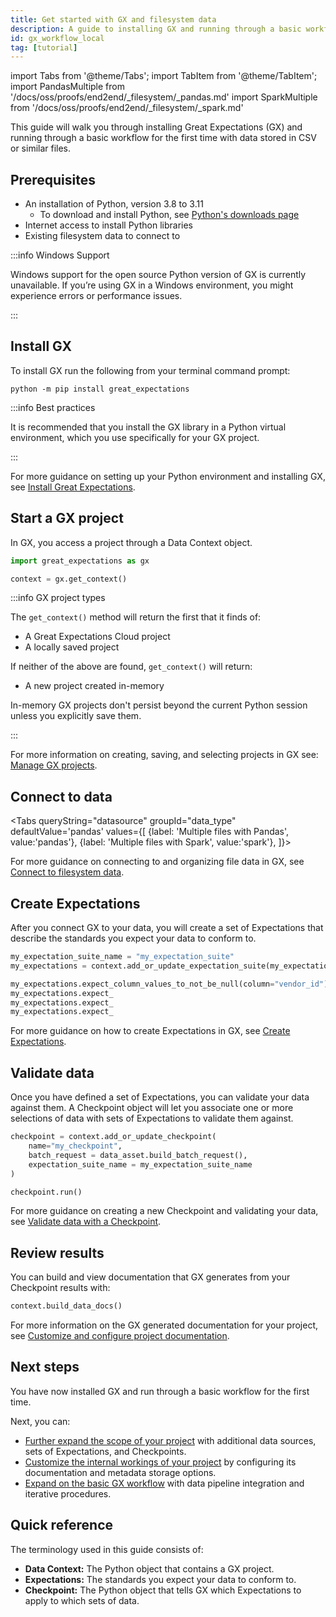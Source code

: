 ```yaml
---
title: Get started with GX and filesystem data
description: A guide to installing GX and running through a basic workflow for the first time on data stored in CSV and similar files.
id: gx_workflow_local
tag: [tutorial]
---
```


import Tabs from '@theme/Tabs';
import TabItem from '@theme/TabItem';
import PandasMultiple from '/docs/oss/proofs/end2end/_filesystem/_pandas.md'
import SparkMultiple from '/docs/oss/proofs/end2end/_filesystem/_spark.md'

This guide will walk you through installing Great Expectations (GX) and running through a basic workflow for the first time with data stored in CSV or similar files.

## Prerequisites

- An installation of Python, version 3.8 to 3.11
  - To download and install Python, see [Python's downloads page](https://www.python.org/downloads/)
- Internet access to install Python libraries
- Existing filesystem data to connect to

:::info Windows Support

Windows support for the open source Python version of GX is currently unavailable. If you’re using GX in a Windows environment, you might experience errors or performance issues.

:::

## Install GX

To install GX run the following from your terminal command prompt:

```commandline
python -m pip install great_expectations
```

:::info Best practices

It is recommended that you install the GX library in a Python virtual environment, which you use specifically for your GX project.

:::

For more guidance on setting up your Python environment and installing GX, see [Install Great Expectations](/oss/docs/proofs/teaching/setup/install_gx.md).

## Start a GX project

In GX, you access a project through a Data Context object.

```python
import great_expectations as gx

context = gx.get_context()
```

:::info GX project types

The `get_context()` method will return the first that it finds of:
- A Great Expectations Cloud project
- A locally saved project

If neither of the above are found, `get_context()` will return:
- A new project created in-memory

In-memory GX projects don't persist beyond the current Python session unless you explicitly save them.

:::

For more information on creating, saving, and selecting projects in GX see: [Manage GX projects](/oss/proofs/end2end/_filesystem/_pandas.md).

## Connect to data

<Tabs
  queryString="datasource"
  groupId="data_type"
  defaultValue='pandas'
  values={[
  {label: 'Multiple files with Pandas', value:'pandas'},
  {label: 'Multiple files with Spark', value:'spark'},
  ]}>

<TabItem value="pandas">
  <PandasMultiple />
</TabItem>

<TabItem value="spark">
  <SparkMultiple />
</TabItem>

</Tabs>

For more guidance on connecting to and organizing file data in GX, see [Connect to filesystem data](/guides/connecting_to_your_data/fluent/filesystem/connect_filesystem_source_data.md).

## Create Expectations

After you connect GX to your data, you will create a set of Expectations that describe the standards you expect your data to conform to.

```python
my_expectation_suite_name = "my_expectation_suite"
my_expectations = context.add_or_update_expectation_suite(my_expectation_suite_name)

my_expectations.expect_column_values_to_not_be_null(column="vendor_id")
my_expectations.expect_
my_expectations.expect_
my_expectations.expect_
```

For more guidance on how to create Expectations in GX, see [Create Expectations](/guides/expectations/expectations_lp.md).

## Validate data

Once you have defined a set of Expectations, you can validate your data against them.  A Checkpoint object will let you associate one or more selections of data with sets of Expectations to validate them against.

```python
checkpoint = context.add_or_update_checkpoint(
    name="my_checkpoint",
    batch_request = data_asset.build_batch_request(),
    expectation_suite_name = my_expectation_suite_name
)

checkpoint.run()
```

For more guidance on creating a new Checkpoint and validating your data, see [Validate data with a Checkpoint](/guides/validation/checkpoints/how_to_create_a_new_checkpoint.md).

## Review results

You can build and view documentation that GX generates from your Checkpoint results with:

```python
context.build_data_docs()
```

For more information on the GX generated documentation for your project, see [Customize and configure project documentation](/guides/setup/configuring_data_docs/host_and_share_data_docs.md).

## Next steps

You have now installed GX and run through a basic workflow for the first time.

Next, you can:
- [Further expand the scope of your project](/conceptual_guides/gx_overview.md) with additional data sources, sets of Expectations, and Checkpoints.
- [Customize the internal workings of your project](/guides/setup/setup_overview_lp.md) by configuring its documentation and metadata storage options.
- [Expand on the basic GX workflow](/docs/conceptual_guides/learn_lp.md) with data pipeline integration and iterative procedures.

## Quick reference

The terminology used in this guide consists of:
- **Data Context:** The Python object that contains a GX project.
- **Expectations:** The standards you expect your data to conform to.
- **Checkpoint:** The Python object that tells GX which Expectations to apply to which sets of data.
